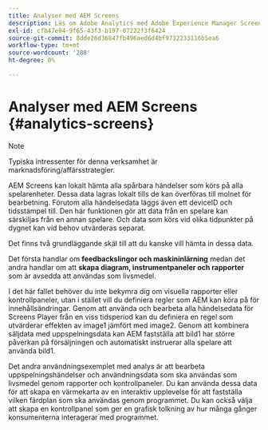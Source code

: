 ```yaml
---
title: Analyser med AEM Screens
description: Läs om Adobe Analytics med Adobe Experience Manager Screens.
exl-id: cfb47e94-9f65-43f3-b197-07222f3f6424
source-git-commit: 8dde26d36847fb496aed6d4bf9732233116b5ea6
workflow-type: tm+mt
source-wordcount: '288'
ht-degree: 0%

---
```


# Analyser med AEM Screens {#analytics-screens}

>[!NOTE]
>
>Typiska intressenter för denna verksamhet är marknadsföring/affärsstrategier.

AEM Screens kan lokalt hämta alla spårbara händelser som körs på alla spelarenheter. Dessa data lagras lokalt tills de kan överföras till molnet för bearbetning. Förutom alla händelsedata läggs även ett deviceID och tidsstämpel till. Den här funktionen gör att data från en spelare kan särskiljas från en annan spelare. Och data som körs vid olika tidpunkter på dygnet kan vid behov utvärderas separat.

Det finns två grundläggande skäl till att du kanske vill hämta in dessa data.

Det första handlar om **feedbackslingor och maskininlärning** medan det andra handlar om att **skapa diagram, instrumentpaneler och rapporter** som är avsedda att användas som livsmedel.

I det här fallet behöver du inte bekymra dig om visuella rapporter eller kontrollpaneler, utan i stället vill du definiera regler som AEM kan köra på för innehållsändringar. Genom att använda och bearbeta alla händelsedata för Screens Player från en viss tidsperiod kan du definiera en regel som utvärderar effekten av image1 jämfört med image2. Genom att kombinera säljdata med uppspelningsdata kan AEM fastställa att bild1 har större påverkan på försäljningen och automatiskt instruerar alla spelare att använda bild1.

Det andra användningsexemplet med analys är att bearbeta uppspelningshändelser och användningsdata som ska användas som livsmedel genom rapporter och kontrollpaneler.
Du kan använda dessa data för att skapa en värmekarta av en interaktiv upplevelse för att fastställa vilken färdplan som ska användas genom programmet. Du kan också välja att skapa en kontrollpanel som ger en grafisk tolkning av hur många gånger konsumenterna interagerar med programmet.
